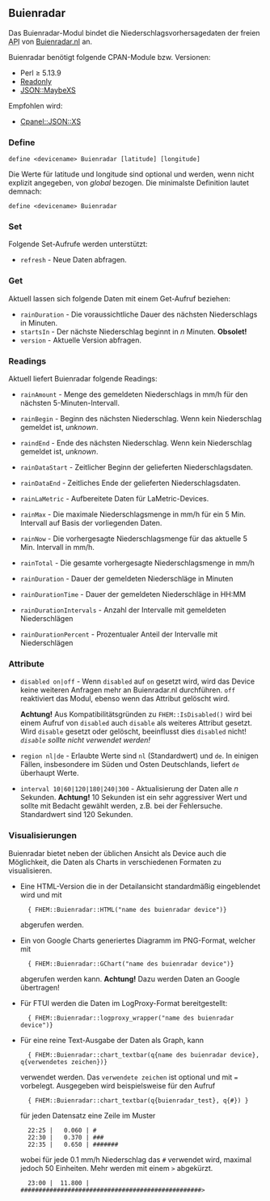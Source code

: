 <a name="Buienradar" />

## Buienradar
Das Buienradar-Modul bindet die Niederschlagsvorhersagedaten der freien <abbr title="Application Program Interface">API</abbr> 
von [Buienradar.nl](https://www.buienradar.nl) an.

Buienradar benötigt folgende CPAN-Module <abbr>bzw.</abbr> Versionen:

* Perl ≥ 5.13.9
* [Readonly](https://metacpan.org/pod/Readonly)
* [JSON::MaybeXS](https://metacpan.org/pod/JSON::MaybeXS)

Empfohlen wird:

* [Cpanel::JSON::XS](https://metacpan.org/pod/Cpanel::JSON::XS)

<span id="Buienradardefine"></span>
### Define
    define <devicename> Buienradar [latitude] [longitude]

Die Werte für latitude und longitude sind optional und werden, wenn nicht explizit angegeben, von <var>global</var> bezogen.
Die minimalste Definition lautet demnach:

    define <devicename> Buienradar
  
<span id="Buienradarset" />  

### Set 
Folgende Set-Aufrufe werden unterstützt:

* ``refresh``       - Neue Daten abfragen.

<span id="Buienradarget" />  

### Get
Aktuell lassen sich folgende Daten mit einem Get-Aufruf beziehen:

* ``rainDuration``  - Die voraussichtliche Dauer des n&auml;chsten Niederschlags in Minuten.
* ``startsIn``      - Der n&auml;chste Niederschlag beginnt in <var>n</var> Minuten. **Obsolet!**
* ``version``       - Aktuelle Version abfragen.

<span id="Buienradarreadings" />  

### Readings
Aktuell liefert Buienradar folgende Readings:

* ``rainAmount``            - Menge des gemeldeten Niederschlags in mm/h für den nächsten 5-Minuten-Intervall.

* ``rainBegin``             - Beginn des nächsten Niederschlag. Wenn kein Niederschlag gemeldet ist, <var>unknown</var>.

* ``raindEnd``              - Ende des nächsten Niederschlag. Wenn kein Niederschlag gemeldet ist, <var>unknown</var>.

* ``rainDataStart``         - Zeitlicher Beginn der gelieferten Niederschlagsdaten.

* ``rainDataEnd``           - Zeitliches Ende der gelieferten Niederschlagsdaten.

* ``rainLaMetric``          - Aufbereitete Daten für LaMetric-Devices.

* ``rainMax``               - Die maximale Niederschlagsmenge in mm/h für ein 5 Min. Intervall auf Basis der vorliegenden Daten.

* ``rainNow``               - Die vorhergesagte Niederschlagsmenge für das aktuelle 5 Min. Intervall in mm/h.

* ``rainTotal``             - Die gesamte vorhergesagte Niederschlagsmenge in mm/h

* ``rainDuration``          - Dauer der gemeldeten Niederschläge in Minuten

* ``rainDurationTime``      - Dauer der gemeldeten Niederschläge in HH:MM

* ``rainDurationIntervals`` - Anzahl der Intervalle mit gemeldeten Niederschlägen

* ``rainDurationPercent``   - Prozentualer Anteil der Intervalle mit Niederschlägen

<span id="Buienradarattr" />

### Attribute

* <a name="disabled"></a> ``disabled on|off``   - Wenn ``disabled`` auf `on` gesetzt wird, wird das Device keine weiteren Anfragen mehr an Buienradar.nl durchführen. ``off`` reaktiviert das Modul, ebenso wenn das Attribut gelöscht wird.

    **Achtung!** Aus Kompatibilitätsgründen zu `FHEM::IsDisabled()` wird bei einem Aufruf von `disabled` auch `disable` als weiteres Attribut gesetzt. Wird `disable` gesetzt oder gelöscht, beeinflusst
        dies `disabled` nicht! _`disable` sollte nicht verwendet werden!_

* <a name="region"></a> ``region nl|de`` - Erlaubte Werte sind ``nl`` (Standardwert) und ``de``. In einigen Fällen, insbesondere im Süden und Osten Deutschlands, liefert ``de`` überhaupt Werte.

* <a name="interval"></a>  ``interval 10|60|120|180|240|300`` - Aktualisierung der Daten alle <var>n</var> Sekunden. **Achtung!** 10 Sekunden ist ein sehr aggressiver Wert und sollte mit Bedacht gewählt werden, <abbr>z.B.</abbr> bei der Fehlersuche. Standardwert sind 120 Sekunden. 

### Visualisierungen
Buienradar bietet neben der üblichen Ansicht als Device auch die Möglichkeit, die Daten als Charts in verschiedenen Formaten zu visualisieren.
* Eine HTML-Version die in der Detailansicht standardmäßig eingeblendet wird und mit 
        
        { FHEM::Buienradar::HTML("name des buienradar device")}
        
    abgerufen werden.
* Ein von Google Charts generiertes Diagramm im <abbr>PNG</abbr>-Format, welcher mit

        { FHEM::Buienradar::GChart("name des buienradar device")}
        
    abgerufen werden kann. **Achtung!** Dazu werden Daten an Google übertragen!
    
* Für <abbr>FTUI</abbr> werden die Daten im LogProxy-Format bereitgestellt:

        { FHEM::Buienradar::logproxy_wrapper("name des buienradar device")}
        
* Für eine reine Text-Ausgabe der Daten als Graph, kann

        { FHEM::Buienradar::chart_textbar(q{name des buienradar device}, q{verwendetes zeichen})}
        
    verwendet werden. Das `verwendete zeichen` ist optional und mit `=` vorbelegt. Ausgegeben wird beispielsweise für den Aufruf
    
        { FHEM::Buienradar::chart_textbar(q{buienradar_test}, q{#}) }
        
     für jeden Datensatz eine Zeile im Muster
    
        22:25 |   0.060 | #
        22:30 |   0.370 | ###
        22:35 |   0.650 | #######
        
    wobei für jede 0.1 mm/h Niederschlag das `#` verwendet wird, maximal jedoch 50 Einheiten.
    Mehr werden mit einem `>` abgekürzt.
    
        23:00 |  11.800 | ##################################################>